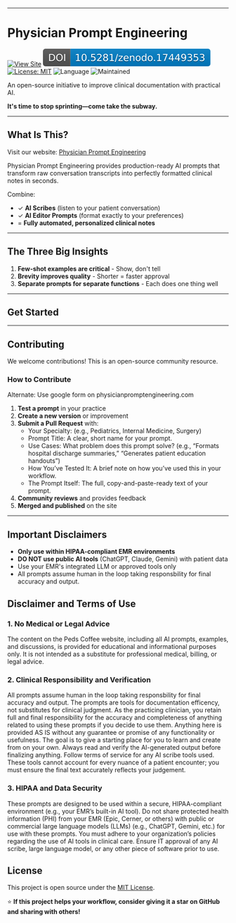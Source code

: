 
---
# Physician Prompt Engineering
[![View Site](https://img.shields.io/badge/View_Site-physicianpromptengineering.com-blue?logo=github)](https://physicianpromptengineering.com/)
[![DOI](./images/zenodo.17449353.svg)](https://doi.org/10.5281/zenodo.17449352)
[![License: MIT](https://img.shields.io/badge/License-MIT-green.svg)](LICENSE)
![Language](https://img.shields.io/badge/Format-Plain_Text-blueviolet)
![Maintained](https://img.shields.io/badge/Maintained-Yes-success)

An open-source initiative to improve clinical documentation with practical AI.

**It's time to stop sprinting—come take the subway.**

---

## What Is This?

Visit our website: [Physician Prompt Engineering](https://physicianpromptengineering.com)

Physician Prompt Engineering provides production-ready AI prompts that transform raw conversation transcripts into perfectly formatted clinical notes in seconds.

Combine:
- ✓ **AI Scribes** (listen to your patient conversation)
- ✓ **AI Editor Prompts** (format exactly to your preferences)
- = **Fully automated, personalized clinical notes**

---

## The Three Big Insights

1. **Few-shot examples are critical** - Show, don't tell
2. **Brevity improves quality** - Shorter = faster approval
3. **Separate prompts for separate functions** - Each does one thing well

---

## Get Started



---

## Contributing

We welcome contributions! This is an open-source community resource.

### How to Contribute

Alternate: Use google form on physicianpromptengineering.com

1. **Test a prompt** in your practice
2. **Create a new version** or improvement
3. **Submit a Pull Request** with:
   - Your Specialty: (e.g., Pediatrics, Internal Medicine, Surgery)
   - Prompt Title: A clear, short name for your prompt.
   - Use Cases: What problem does this prompt solve? (e.g., “Formats hospital discharge summaries,” “Generates patient education handouts”)
   - How You’ve Tested It: A brief note on how you’ve used this in your workflow.
   - The Prompt Itself: The full, copy-and-paste-ready text of your prompt.
4. **Community reviews** and provides feedback
5. **Merged and published** on the site

---

## Important Disclaimers
- **Only use within HIPAA-compliant EMR environments**
- **DO NOT use public AI tools** (ChatGPT, Claude, Gemini) with patient data
- Use your EMR's integrated LLM or approved tools only
- All prompts assume human in the loop taking responsbility for final accuracy and output.

## Disclaimer and Terms of Use
### 1. No Medical or Legal Advice
The content on the Peds Coffee website, including all AI prompts, examples, and discussions, is provided for educational and informational purposes only. It is not intended as a substitute for professional medical, billing, or legal advice.

### 2. Clinical Responsibility and Verification
All prompts assume human in the loop taking responsbility for final accuracy and output.  The prompts are tools for documentation efficency, not substitutes for clinical judgment. As the practicing clinician, you retain full and final responsibility for the accuracy and completeness of anything related to using these prompts if you decide to use them. Anything here is provided AS IS without any guarantee or promise of any functionality or usefulness. The goal is to give a starting place for you to learn and create from on your own.  Always read and verify the AI-generated output before finalizing anything. Follow terms of service for any AI scribe tools used.  These tools cannot account for every nuance of a patient encounter; you must ensure the final text accurately reflects your judgement.

### 3. HIPAA and Data Security
These prompts are designed to be used within a secure, HIPAA-compliant environment (e.g., your EMR’s built-in AI tool).  Do not share protected health information (PHI) from your EMR (Epic, Cerner, or others) with public or commercial large language models (LLMs) (e.g., ChatGPT, Gemini, etc.) for use with these prompts.  You must adhere to your organization’s policies regarding the use of AI tools in clinical care.  Ensure IT approval of any AI scribe, large language model, or any other piece of software prior to use.

## License
This project is open source under the [MIT License](LICENSE).

⭐ **If this project helps your workflow, consider giving it a star on GitHub and sharing with others!**